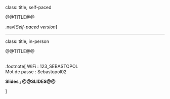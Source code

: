 class: title, self-paced

@@TITLE@@

.nav[*Self-paced version*]

---

class: title, in-person

@@TITLE@@<br/></br>

.footnote[
WiFi : 123_SEBASTOPOL
<br/>
Mot de passe : Sebastopol02

**Slides [:](https://www.youtube.com/watch?v=h16zyxiwDLY)
@@SLIDES@@**

]
